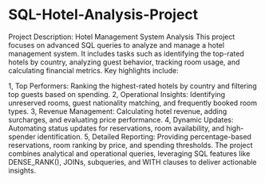 # SQL-Hotel-Analysis-Project

Project Description: Hotel Management System Analysis
This project focuses on advanced SQL queries to analyze and manage a hotel management system. It includes tasks such as identifying the top-rated hotels by country, analyzing guest behavior, tracking room usage, and calculating financial metrics. Key highlights include:

1, Top Performers: Ranking the highest-rated hotels by country and filtering top guests based on spending.
2, Operational Insights: Identifying unreserved rooms, guest nationality matching, and frequently booked room types.
3, Revenue Management: Calculating hotel revenue, adding surcharges, and evaluating price performance.
4, Dynamic Updates: Automating status updates for reservations, room availability, and high-spender identification.
5, Detailed Reporting: Providing percentage-based reservations, room ranking by price, and spending thresholds.
The project combines analytical and operational queries, leveraging SQL features like DENSE_RANK(), JOINs, subqueries, and WITH clauses to deliver actionable insights.

